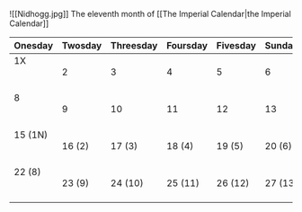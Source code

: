 ![[Nidhogg.jpg]]
The eleventh month of [[The Imperial Calendar|the Imperial Calendar]]


| **Onesday**         | **Twosday** | **Threesday** | **Foursday** | **Fivesday** | **Sunday** | **Moonday** |
| ------------------- | ----------- | ------------- | ------------ | ------------ | ---------- | ----------- |
| 1X<br><br><br>      | 2           | 3             | 4            | 5            | 6          | 7 ◐         |
| 8<br><br><br>       | 9           | 10            | 11           | 12           | 13         | 14 ⬤        |
| 15 (1N)<br><br><br> | 16 (2)      | 17 (3)        | 18 (4)       | 19 (5)       | 20 (6)     | 21 (7) ◑    |
| 22 (8)<br><br><br>  | 23 (9)      | 24 (10)       | 25 (11)      | 26 (12)      | 27 (13)    | 28 (14) ○   |
